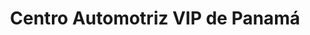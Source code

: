 ---
title: "Centro Automotriz VIP de Panamá"
url: /panama-city/centro-automotriz-vip-de-panama/
shop: Autoteile
---